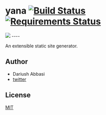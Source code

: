 yana [![Build Status](https://travis-ci.org/dariubs/yana.svg)](https://travis-ci.org/dariubs/yana) [![Requirements Status](https://requires.io/github/edrock/yana/requirements.svg?branch=master)](https://requires.io/github/edrock/yana/requirements/?branch=master)
====
<img src="https://rawgit.com/edrock/yana/master/artworks/logo/yana.svg">
----

An extensible static site generator.



Author
----
* Dariush Abbasi
 * [twitter](https://twitter.com/dariushabs/)


License
----
[MIT](http://en.wikipedia.org/wiki/MIT_License)
